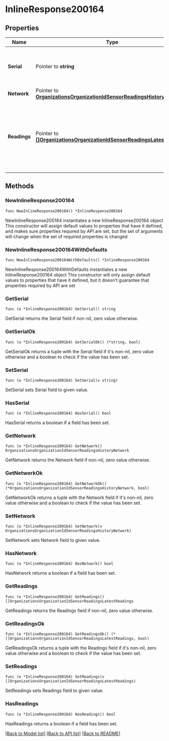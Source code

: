 # InlineResponse200164

## Properties

Name | Type | Description | Notes
------------ | ------------- | ------------- | -------------
**Serial** | Pointer to **string** | Serial number of the sensor that took the readings. | [optional] 
**Network** | Pointer to [**OrganizationsOrganizationIdSensorReadingsHistoryNetwork**](OrganizationsOrganizationIdSensorReadingsHistoryNetwork.md) |  | [optional] 
**Readings** | Pointer to [**[]OrganizationsOrganizationIdSensorReadingsLatestReadings**](OrganizationsOrganizationIdSensorReadingsLatestReadings.md) | Array of latest readings from the sensor. Each object represents a single reading for a single metric. | [optional] 

## Methods

### NewInlineResponse200164

`func NewInlineResponse200164() *InlineResponse200164`

NewInlineResponse200164 instantiates a new InlineResponse200164 object
This constructor will assign default values to properties that have it defined,
and makes sure properties required by API are set, but the set of arguments
will change when the set of required properties is changed

### NewInlineResponse200164WithDefaults

`func NewInlineResponse200164WithDefaults() *InlineResponse200164`

NewInlineResponse200164WithDefaults instantiates a new InlineResponse200164 object
This constructor will only assign default values to properties that have it defined,
but it doesn't guarantee that properties required by API are set

### GetSerial

`func (o *InlineResponse200164) GetSerial() string`

GetSerial returns the Serial field if non-nil, zero value otherwise.

### GetSerialOk

`func (o *InlineResponse200164) GetSerialOk() (*string, bool)`

GetSerialOk returns a tuple with the Serial field if it's non-nil, zero value otherwise
and a boolean to check if the value has been set.

### SetSerial

`func (o *InlineResponse200164) SetSerial(v string)`

SetSerial sets Serial field to given value.

### HasSerial

`func (o *InlineResponse200164) HasSerial() bool`

HasSerial returns a boolean if a field has been set.

### GetNetwork

`func (o *InlineResponse200164) GetNetwork() OrganizationsOrganizationIdSensorReadingsHistoryNetwork`

GetNetwork returns the Network field if non-nil, zero value otherwise.

### GetNetworkOk

`func (o *InlineResponse200164) GetNetworkOk() (*OrganizationsOrganizationIdSensorReadingsHistoryNetwork, bool)`

GetNetworkOk returns a tuple with the Network field if it's non-nil, zero value otherwise
and a boolean to check if the value has been set.

### SetNetwork

`func (o *InlineResponse200164) SetNetwork(v OrganizationsOrganizationIdSensorReadingsHistoryNetwork)`

SetNetwork sets Network field to given value.

### HasNetwork

`func (o *InlineResponse200164) HasNetwork() bool`

HasNetwork returns a boolean if a field has been set.

### GetReadings

`func (o *InlineResponse200164) GetReadings() []OrganizationsOrganizationIdSensorReadingsLatestReadings`

GetReadings returns the Readings field if non-nil, zero value otherwise.

### GetReadingsOk

`func (o *InlineResponse200164) GetReadingsOk() (*[]OrganizationsOrganizationIdSensorReadingsLatestReadings, bool)`

GetReadingsOk returns a tuple with the Readings field if it's non-nil, zero value otherwise
and a boolean to check if the value has been set.

### SetReadings

`func (o *InlineResponse200164) SetReadings(v []OrganizationsOrganizationIdSensorReadingsLatestReadings)`

SetReadings sets Readings field to given value.

### HasReadings

`func (o *InlineResponse200164) HasReadings() bool`

HasReadings returns a boolean if a field has been set.


[[Back to Model list]](../README.md#documentation-for-models) [[Back to API list]](../README.md#documentation-for-api-endpoints) [[Back to README]](../README.md)



